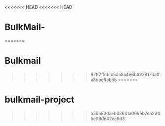 <<<<<<< HEAD
<<<<<<< HEAD
# BulkMail-
=======
# Bulkmail
>>>>>>> 87ff7f5dcb5da8a4e6b6239176affa8bacffabdb
=======
# bulkmail-project
>>>>>>> a39a83daeb62641a009eb7ea2345e98de42ca9d3
